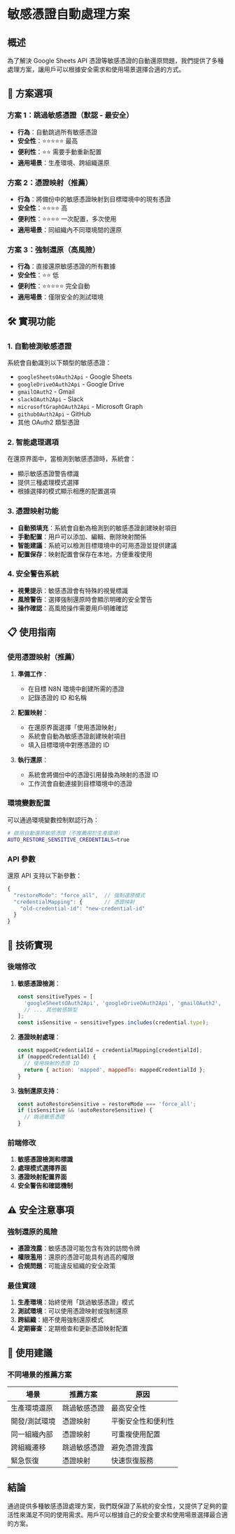 # 敏感憑證自動處理方案

## 概述

為了解決 Google Sheets API 憑證等敏感憑證的自動還原問題，我們提供了多種處理方案，讓用戶可以根據安全需求和使用場景選擇合適的方式。

## 🔐 方案選項

### 方案 1：跳過敏感憑證（默認 - 最安全）
- **行為**：自動跳過所有敏感憑證
- **安全性**：⭐⭐⭐⭐⭐ 最高
- **便利性**：⭐⭐ 需要手動重新配置
- **適用場景**：生產環境、跨組織還原

### 方案 2：憑證映射（推薦）
- **行為**：將備份中的敏感憑證映射到目標環境中的現有憑證
- **安全性**：⭐⭐⭐⭐ 高
- **便利性**：⭐⭐⭐⭐ 一次配置，多次使用
- **適用場景**：同組織內不同環境間的還原

### 方案 3：強制還原（高風險）
- **行為**：直接還原敏感憑證的所有數據
- **安全性**：⭐⭐ 低
- **便利性**：⭐⭐⭐⭐⭐ 完全自動
- **適用場景**：僅限安全的測試環境

## 🛠️ 實現功能

### 1. 自動檢測敏感憑證
系統會自動識別以下類型的敏感憑證：
- `googleSheetsOAuth2Api` - Google Sheets
- `googleDriveOAuth2Api` - Google Drive  
- `gmailOAuth2` - Gmail
- `slackOAuth2Api` - Slack
- `microsoftGraphOAuth2Api` - Microsoft Graph
- `githubOAuth2Api` - GitHub
- 其他 OAuth2 類型憑證

### 2. 智能處理選項
在還原界面中，當檢測到敏感憑證時，系統會：
- 顯示敏感憑證警告標識
- 提供三種處理模式選擇
- 根據選擇的模式顯示相應的配置選項

### 3. 憑證映射功能
- **自動預填充**：系統會自動為檢測到的敏感憑證創建映射項目
- **手動配置**：用戶可以添加、編輯、刪除映射關係
- **智能建議**：系統可以檢測目標環境中的可用憑證並提供建議
- **配置保存**：映射配置會保存在本地，方便重複使用

### 4. 安全警告系統
- **視覺提示**：敏感憑證會有特殊的視覺標識
- **風險警告**：選擇強制還原時會顯示明確的安全警告
- **操作確認**：高風險操作需要用戶明確確認

## 📋 使用指南

### 使用憑證映射（推薦）

1. **準備工作**：
   - 在目標 N8N 環境中創建所需的憑證
   - 記錄憑證的 ID 和名稱

2. **配置映射**：
   - 在還原界面選擇「使用憑證映射」
   - 系統會自動為敏感憑證創建映射項目
   - 填入目標環境中對應憑證的 ID

3. **執行還原**：
   - 系統會將備份中的憑證引用替換為映射的憑證 ID
   - 工作流會自動連接到目標環境中的憑證

### 環境變數配置

可以通過環境變數控制默認行為：

```bash
# 啟用自動還原敏感憑證（不推薦用於生產環境）
AUTO_RESTORE_SENSITIVE_CREDENTIALS=true
```

### API 參數

還原 API 支持以下新參數：

```javascript
{
  "restoreMode": "force_all",  // 強制還原模式
  "credentialMapping": {       // 憑證映射
    "old-credential-id": "new-credential-id"
  }
}
```

## 🔧 技術實現

### 後端修改

1. **敏感憑證檢測**：
   ```javascript
   const sensitiveTypes = [
     'googleSheetsOAuth2Api', 'googleDriveOAuth2Api', 'gmailOAuth2',
     // ... 其他敏感類型
   ];
   const isSensitive = sensitiveTypes.includes(credential.type);
   ```

2. **憑證映射處理**：
   ```javascript
   const mappedCredentialId = credentialMapping[credentialId];
   if (mappedCredentialId) {
     // 使用映射的憑證 ID
     return { action: 'mapped', mappedTo: mappedCredentialId };
   }
   ```

3. **強制還原支持**：
   ```javascript
   const autoRestoreSensitive = restoreMode === 'force_all';
   if (isSensitive && !autoRestoreSensitive) {
     // 跳過敏感憑證
   }
   ```

### 前端修改

1. **敏感憑證檢測和標識**
2. **處理模式選擇界面**
3. **憑證映射配置界面**
4. **安全警告和確認機制**

## ⚠️ 安全注意事項

### 強制還原的風險
- **憑證洩露**：敏感憑證可能包含有效的訪問令牌
- **權限濫用**：還原的憑證可能具有過高的權限
- **合規問題**：可能違反組織的安全政策

### 最佳實踐
1. **生產環境**：始終使用「跳過敏感憑證」模式
2. **測試環境**：可以使用憑證映射或強制還原
3. **跨組織**：絕不使用強制還原模式
4. **定期審查**：定期檢查和更新憑證映射配置

## 🎯 使用建議

### 不同場景的推薦方案

| 場景 | 推薦方案 | 原因 |
|------|----------|------|
| 生產環境還原 | 跳過敏感憑證 | 最高安全性 |
| 開發/測試環境 | 憑證映射 | 平衡安全性和便利性 |
| 同一組織內部 | 憑證映射 | 可重複使用配置 |
| 跨組織遷移 | 跳過敏感憑證 | 避免憑證洩露 |
| 緊急恢復 | 憑證映射 | 快速恢復服務 |

## 結論

通過提供多種敏感憑證處理方案，我們既保證了系統的安全性，又提供了足夠的靈活性來滿足不同的使用需求。用戶可以根據自己的安全要求和使用場景選擇最合適的方案。